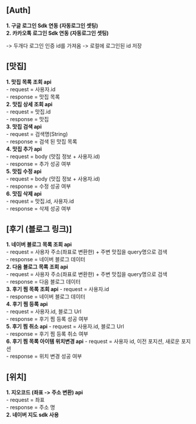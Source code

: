 ## [Auth]
 **1. 구글 로그인 Sdk 연동 (자동로그인 셋팅)**   
 **2. 카카오톡 로그인 Sdk 연동 (자동로그인 셋팅)**

-> 두개다 로그인 인증 id를 가져옴
  -> 로컬에 로그인된 id 저장 


## [맛집]
 **1. 맛집 목록 조회 api**   
    - request = 사용자.id   
    - response = 맛집 목록   
 **2. 맛집 상세 조회 api**   
    - request = 맛집.id   
    - response = 맛집    
 **3. 맛집 검색 api**    
    - request = 검색명(String)   
    - response = 검색 된 맛집 목록   
 **4. 맛집 추가 api**   
    - request = body (맛집 정보 + 사용자.id)   
    - response = 추가 성공 여부   
 **5. 맛집 수정 api**    
    - request = body (맛집 정보 + 사용자.id)   
    - response = 수정 성공 여부   
 **6. 맛집 삭제 api**    
    - request = 맛집.id, 사용자.id   
    - response = 삭제 성공 여부   


## [후기 (블로그 링크)]
  **1. 네이버 블로그 목록 조회 api**   
      - request = 사용자 주소(좌표로 변환한) + 주변 맛집을 query명으로 검색   
      - response = 네이버 블로그 데이터   
  **2. 다음 블로그 목록 조회 api**   
      - request = 사용자 주소(좌표로 변환한) + 주변 맛집을 query명으로 검색   
      - response = 다음 블로그 데이터   
  **3. 후기 찜 목록 조회 api**
      - request = 사용자.id   
      - response = 네이버 블로그 데이터   
  **4. 후기 찜 등록 api**    
      - request = 사용자.id, 블로그 Url    
      - response = 후기 찜 등록 성공 여부    
  **5. 후기 찜 취소 api**
      - request = 사용자.id, 블로그 Url    
      - response = 후기 찜 등록 취소 여부    
  **6. 후기 찜 목록 아이템 위치변경 api** 
      - request = 사용자 id, 이전 포지션, 새로운 포지션   
      - response = 위치 변경 성공 여부    
## [위치]
 **1. 지오코드 (좌표 -> 주소 변환) api**     
      - request = 좌표   
      - response = 주소 명   
 **2. 네이버 지도 sdk 사용**    
